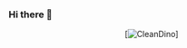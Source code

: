 ### Hi there 👋

  <div align=center>
	
  [![CleanDino](https://play.google.com/store/apps/developer?id=CleanDino)]
	
  </div>
  
